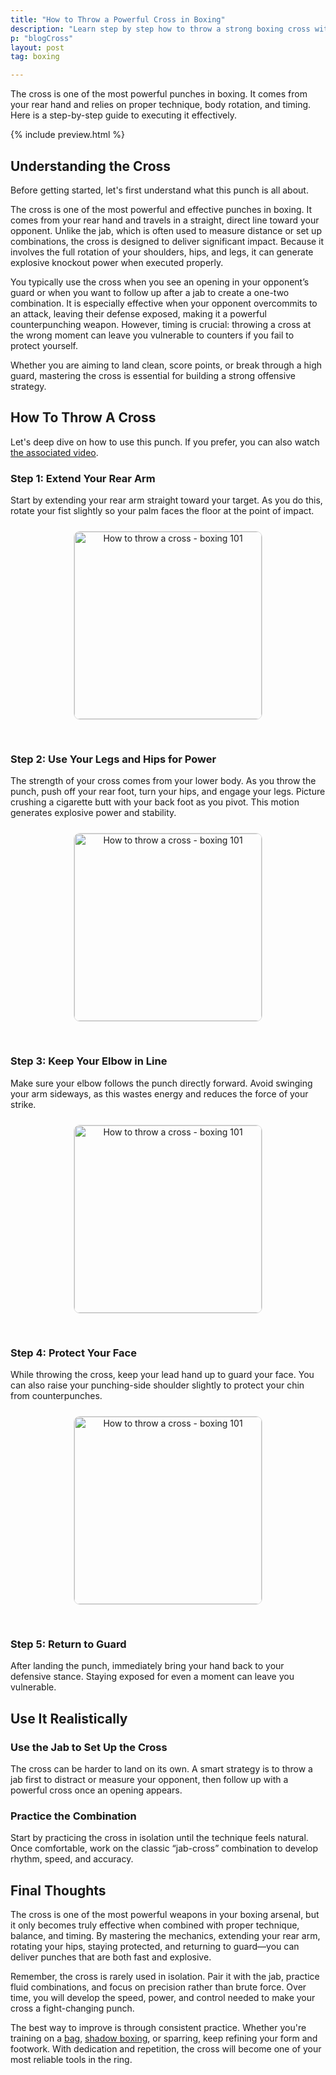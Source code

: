 ```yaml
---
title: "How to Throw a Powerful Cross in Boxing"
description: "Learn step by step how to throw a strong boxing cross with proper technique, hip rotation, and guard to maximize power and protection."
p: "blogCross"
layout: post
tag: boxing

---
```


The cross is one of the most powerful punches in boxing. It comes from your rear hand and relies on proper technique, body rotation, and timing. Here is a step-by-step guide to executing it effectively.

{% include preview.html %}

## Understanding the Cross

Before getting started, let's first understand what this punch is all about.

The cross is one of the most powerful and effective punches in boxing. It comes from your rear hand and travels in a straight, direct line toward your opponent. Unlike the jab, which is often used to measure distance or set up combinations, the cross is designed to deliver significant impact. Because it involves the full rotation of your shoulders, hips, and legs, it can generate explosive knockout power when executed properly.

You typically use the cross when you see an opening in your opponent’s guard or when you want to follow up after a jab to create a one-two combination. It is especially effective when your opponent overcommits to an attack, leaving their defense exposed, making it a powerful counterpunching weapon. However, timing is crucial: throwing a cross at the wrong moment can leave you vulnerable to counters if you fail to protect yourself.

Whether you are aiming to land clean, score points, or break through a high guard, mastering the cross is essential for building a strong offensive strategy.

## How To Throw A Cross

Let's deep dive on how to use this punch. If you prefer, you can also watch [the associated video](https://www.youtube.com/watch?v=YraSEWT-8_o).

### Step 1: Extend Your Rear Arm

Start by extending your rear arm straight toward your target. As you do this, rotate your fist slightly so your palm faces the floor at the point of impact.

<div style='text-align: center'><img src='/assets/blog/cross/cross_step_1.jpg' style='width: 300px;margin: 10px 0px 30px 0px; border-radius: 10px; border: 1px solid #ddd;' alt='How to throw a cross - boxing 101'/></div>

### Step 2: Use Your Legs and Hips for Power

The strength of your cross comes from your lower body. As you throw the punch, push off your rear foot, turn your hips, and engage your legs. Picture crushing a cigarette butt with your back foot as you pivot. This motion generates explosive power and stability.

<div style='text-align: center'><img src='/assets/blog/cross/cross_step_2.jpg' style='width: 300px;margin: 10px 0px 30px 0px; border-radius: 10px; border: 1px solid #ddd;' alt='How to throw a cross - boxing 101'/></div>

### Step 3: Keep Your Elbow in Line

Make sure your elbow follows the punch directly forward. Avoid swinging your arm sideways, as this wastes energy and reduces the force of your strike.

<div style='text-align: center'><img src='/assets/blog/cross/cross_step_3.jpg' style='width: 300px;margin: 10px 0px 30px 0px; border-radius: 10px; border: 1px solid #ddd;' alt='How to throw a cross - boxing 101'/></div>

### Step 4: Protect Your Face

While throwing the cross, keep your lead hand up to guard your face. You can also raise your punching-side shoulder slightly to protect your chin from counterpunches.

<div style='text-align: center'><img src='/assets/blog/cross/cross_step_4.jpg' style='width: 300px;margin: 10px 0px 30px 0px; border-radius: 10px; border: 1px solid #ddd;' alt='How to throw a cross - boxing 101'/></div>

### Step 5: Return to Guard

After landing the punch, immediately bring your hand back to your defensive stance. Staying exposed for even a moment can leave you vulnerable.

## Use It Realistically

### Use the Jab to Set Up the Cross

The cross can be harder to land on its own. A smart strategy is to throw a jab first to distract or measure your opponent, then follow up with a powerful cross once an opening appears.

### Practice the Combination

Start by practicing the cross in isolation until the technique feels natural. Once comfortable, work on the classic “jab-cross” combination to develop rhythm, speed, and accuracy.

## Final Thoughts

The cross is one of the most powerful weapons in your boxing arsenal, but it only becomes truly effective when combined with proper technique, balance, and timing. By mastering the mechanics, extending your rear arm, rotating your hips, staying protected, and returning to guard—you can deliver punches that are both fast and explosive.

Remember, the cross is rarely used in isolation. Pair it with the jab, practice fluid combinations, and focus on precision rather than brute force. Over time, you will develop the speed, power, and control needed to make your cross a fight-changing punch.

The best way to improve is through consistent practice. Whether you're training on a [bag](/articles/heavy-bag-training/), [shadow boxing](/what-is-shadow-boxing/), or sparring, keep refining your form and footwork. With dedication and repetition, the cross will become one of your most reliable tools in the ring.